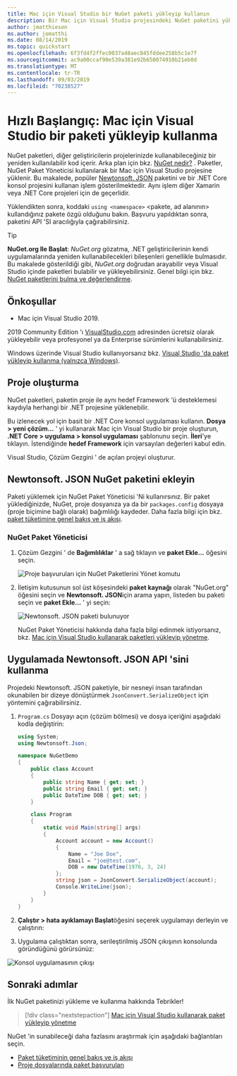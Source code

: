 ```yaml
---
title: Mac için Visual Studio bir NuGet paketi yükleyip kullanın
description: Bir Mac için Visual Studio projesindeki NuGet paketini yükleme ve kullanma işlemi hakkında bir adım adım öğretici.
author: jmatthiesen
ms.author: jomatthi
ms.date: 08/14/2019
ms.topic: quickstart
ms.openlocfilehash: 6f3fd4f2ffec0037a48aec845fddee258b5c1e7f
ms.sourcegitcommit: ac9a00ccaf90e539a381e92b650074910b21eb0d
ms.translationtype: MT
ms.contentlocale: tr-TR
ms.lasthandoff: 09/03/2019
ms.locfileid: "70238527"
---
```

# <a name="quickstart-install-and-use-a-package-in-visual-studio-for-mac"></a>Hızlı Başlangıç: Mac için Visual Studio bir paketi yükleyip kullanma

NuGet paketleri, diğer geliştiricilerin projelerinizde kullanabileceğiniz bir yeniden kullanılabilir kod içerir. Arka plan için bkz. [NuGet nedir?](../What-is-NuGet.md) . Paketler, NuGet Paket Yöneticisi kullanılarak bir Mac için Visual Studio projesine yüklenir. Bu makalede, popüler [Newtonsoft. JSON](https://www.nuget.org/packages/Newtonsoft.Json/) paketini ve bir .NET Core konsol projesini kullanan işlem gösterilmektedir. Aynı işlem diğer Xamarin veya .NET Core projeleri için de geçerlidir.

Yüklendikten sonra, koddaki `using <namespace>` \<pakete, ad alanının\> kullandığınız pakete özgü olduğunu bakın. Başvuru yapıldıktan sonra, paketini API 'SI aracılığıyla çağırabilirsiniz.

> [!Tip]
> **NuGet.org Ile Başlat**: *NuGet.org* gözatma, .NET geliştiricilerinin kendi uygulamalarında yeniden kullanabilecekleri bileşenleri genellikle bulmasıdır. Bu makalede gösterildiği gibi, *NuGet.org* doğrudan arayabilir veya Visual Studio içinde paketleri bulabilir ve yükleyebilirsiniz. Genel bilgi için bkz. [NuGet paketlerini bulma ve değerlendirme](../consume-packages/finding-and-choosing-packages.md).

## <a name="prerequisites"></a>Önkoşullar

- Mac için Visual Studio 2019.

2019 Community Edition 'ı [VisualStudio.com](https://www.visualstudio.com/) adresinden ücretsiz olarak yükleyebilir veya profesyonel ya da Enterprise sürümlerini kullanabilirsiniz.

Windows üzerinde Visual Studio kullanıyorsanız bkz. [Visual Studio 'da paket yükleyip kullanma (yalnızca Windows)](install-and-use-a-package-in-visual-studio.md).

## <a name="create-a-project"></a>Proje oluşturma

NuGet paketleri, paketin proje ile aynı hedef Framework 'ü desteklemesi kaydıyla herhangi bir .NET projesine yüklenebilir.

Bu izlenecek yol için basit bir .NET Core konsol uygulaması kullanın. **Dosya > yeni çözüm...** ' yi kullanarak Mac için Visual Studio bir proje oluşturun, **.NET Core > uygulama > konsol uygulaması** şablonunu seçin. **İleri**'ye tıklayın. İstendiğinde **hedef Framework** için varsayılan değerleri kabul edin.

Visual Studio, Çözüm Gezgini ' de açılan projeyi oluşturur.

## <a name="add-the-newtonsoftjson-nuget-package"></a>Newtonsoft. JSON NuGet paketini ekleyin

Paketi yüklemek için NuGet Paket Yöneticisi 'Ni kullanırsınız. Bir paket yüklediğinizde, NuGet, proje dosyanıza ya da bir `packages.config` dosyaya (proje biçimine bağlı olarak) bağımlılığı kaydeder. Daha fazla bilgi için bkz. [paket tüketimine genel bakış ve iş akışı](../consume-packages/Overview-and-Workflow.md).

### <a name="nuget-package-manager"></a>NuGet Paket Yöneticisi

1. Çözüm Gezgini ' de **Bağımlılıklar** ' a sağ tıklayın ve **paket Ekle...** öğesini seçin.

    ![Proje başvuruları için NuGet Paketlerini Yönet komutu](media/QS_Use_Mac-02-ManageNuGetPackages.png)

1. İletişim kutusunun sol üst köşesindeki **paket kaynağı** olarak "NuGet.org" öğesini seçin ve **Newtonsoft. JSON**için arama yapın, listeden bu paketi seçin ve **paket Ekle...** ' yi seçin:

    ![Newtonsoft. JSON paketi bulunuyor](media/QS_Use_Mac-03-NewtonsoftJson.png)

    NuGet Paket Yöneticisi hakkında daha fazla bilgi edinmek istiyorsanız, bkz. [Mac için Visual Studio kullanarak paketleri yükleyip yönetme](../consume-packages/install-use-packages-visual-studio.md).

## <a name="use-the-newtonsoftjson-api-in-the-app"></a>Uygulamada Newtonsoft. JSON API 'sini kullanma

Projedeki Newtonsoft. JSON paketiyle, bir nesneyi insan tarafından okunabilen bir dizeye dönüştürmek `JsonConvert.SerializeObject` için yöntemini çağırabilirsiniz.

1. `Program.cs` Dosyayı açın (çözüm bölmesi) ve dosya içeriğini aşağıdaki kodla değiştirin:

    ```cs
    using System;
    using Newtonsoft.Json;

    namespace NuGetDemo
    {
        public class Account
        {
            public string Name { get; set; }
            public string Email { get; set; }
            public DateTime DOB { get; set; }
        }
    
        class Program
        {
            static void Main(string[] args)
            {
                Account account = new Account()
                {
                    Name = "Joe Doe",
                    Email = "joe@test.com",
                    DOB = new DateTime(1976, 3, 24)
                };
                string json = JsonConvert.SerializeObject(account);
                Console.WriteLine(json);
            }
        }
    }
    ```

1. **Çalıştır > hata ayıklamayı Başlat**öğesini seçerek uygulamayı derleyin ve çalıştırın:

1. Uygulama çalıştıktan sonra, serileştirilmiş JSON çıkışının konsolunda göründüğünü görürsünüz:

  ![Konsol uygulamasının çıkışı](media/QS_Use_Mac-06-AppStart.png)

## <a name="next-steps"></a>Sonraki adımlar
İlk NuGet paketinizi yükleme ve kullanma hakkında Tebrikler!

> [!div class="nextstepaction"]
> [Mac için Visual Studio kullanarak paket yükleyip yönetme](/visualstudio/mac/nuget-walkthrough?toc=/nuget/toc.json)

NuGet 'in sunabileceği daha fazlasını araştırmak için aşağıdaki bağlantıları seçin.

- [Paket tüketiminin genel bakış ve iş akışı](../consume-packages/overview-and-workflow.md)
- [Proje dosyalarında paket başvuruları](../consume-packages/package-references-in-project-files.md)
